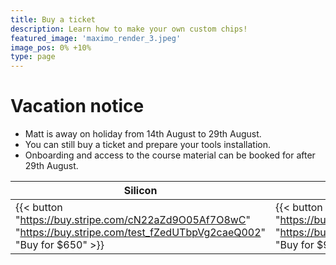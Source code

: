 ```yaml
---
title: Buy a ticket
description: Learn how to make your own custom chips!
featured_image: 'maximo_render_3.jpeg'
image_pos: 0% +10%
type: page
---
```


# Vacation notice

* Matt is away on holiday from 14th August to 29th August. 
* You can still buy a ticket and prepare your tools installation.
* Onboarding and access to the course material can be booked for after 29th August.

| Silicon           | Boron         | Arsenic |
|----------------   |-------------- |----------------   |
| {{< button "https://buy.stripe.com/cN22aZd9O05Af7O8wC" "https://buy.stripe.com/test_fZedUTbpVg2caeQ002" "Buy for $650" >}}  | {{< button "https://buy.stripe.com/3cs6rf8Tyf0ucZGfZ3" "https://buy.stripe.com/test_14k04365BaHSgDe7st" "Buy for $950" >}}                                  | {{< button "https://buy.stripe.com/6oE7vj7Puf0uf7O28c" "https://buy.stripe.com/test_6oEeYX65B5nyfza8ww" "Buy for $4950" >}}                       |
